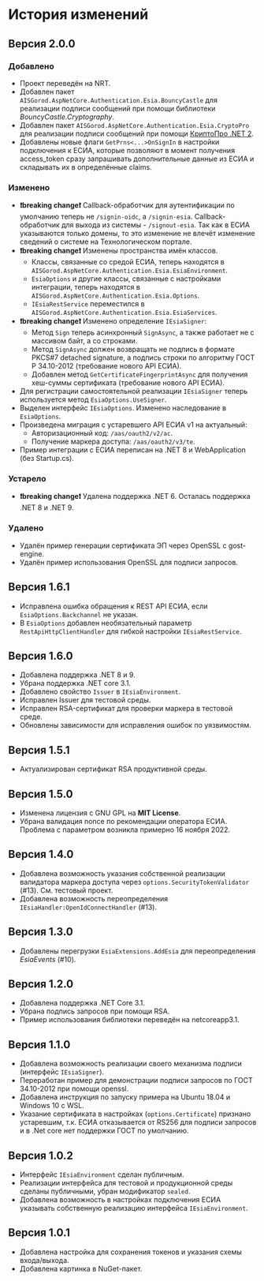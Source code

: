 # История изменений

## Версия 2.0.0

### Добавлено

- Проект переведён на NRT.
- Добавлен пакет `AISGorod.AspNetCore.Authentication.Esia.BouncyCastle` для реализации подписи сообщений при помощи библиотеки _BouncyCastle.Cryptography_.
- Добавлен пакет `AISGorod.AspNetCore.Authentication.Esia.CryptoPro` для реализации подписи сообщений при помощи [КриптоПро .NET 2](https://github.com/cryptopro/libcore).
- Добавлены новые флаги `GetPrns<...>OnSignIn` в настройки подключения к ЕСИА, которые позволяют в момент получения access_token сразу запрашивать дополнительные данные из ЕСИА и складывать их в определённые claims.

### Изменено

- **❗breaking change❗** Callback-обработчик для аутентификации по умолчанию теперь не `/signin-oidc`, а `/signin-esia`.
  Callback-обработчик для выхода из системы - `/signout-esia`.
  Так как в ЕСИА указываются только домены, то это изменение не влечёт изменение сведений о системе на Технологическом портале.
- **❗breaking change❗** Изменены пространства имён классов.
  - Классы, связанные со средой ЕСИА, теперь находятся в `AISGorod.AspNetCore.Authentication.Esia.EsiaEnvironment`.
  - `EsiaOptions` и другие классы, связанные с настройками интеграции, теперь находятся в `AISGorod.AspNetCore.Authentication.Esia.Options`.
  - `IEsiaRestService` переместился в `AISGorod.AspNetCore.Authentication.Esia.EsiaServices`.
- **❗breaking change❗** Изменено определение `IEsiaSigner`:
  - Метод `Sign` теперь асинхронный `SignAsync`, а также работает не с массивом байт, а со строками.
  - Метод `SignAsync` должен возвращать не подпись в формате PKCS#7 detached signature, а подпись строки по алгоритму ГОСТ Р 34.10-2012 (требование нового API ЕСИА).
  - Добавлен метод `GetCertificateFingerprintAsync` для получения хеш-суммы сертификата (требование нового API ЕСИА).
- Для регистрации самостоятельной реализации `IEsiaSigner` теперь используется метод `EsiaOptions.UseSigner`.
- Выделен интерфейс `IEsiaOptions`.
  Изменено наследование в `EsiaOptions`.
- Произведена миграция с устаревшего API ЕСИА v1 на актуальный:
  - Авторизационный код: `/aas/oauth2/v2/ac`.
  - Получение маркера доступа: `/aas/oauth2/v3/te`.
- Пример интеграции с ЕСИА переписан на .NET 8 и WebApplication (без Startup.cs).

### Устарело

- **❗breaking change❗** Удалена поддержка .NET 6.
  Осталась поддержка .NET 8 и .NET 9.

### Удалено

- Удалён пример генерации сертификата ЭП через OpenSSL с gost-engine.
- Удалён пример использования OpenSSL для подписи запросов.

## Версия 1.6.1

- Исправлена ошибка обращения к REST API ЕСИА, если `EsiaOptions.Backchannel` не указан.
- В `EsiaOptions` добавлен необязательный параметр `RestApiHttpClientHandler` для гибкой настройки `IEsiaRestService`.

## Версия 1.6.0

- Добавлена поддержка .NET 8 и 9.
- Убрана поддержка .NET core 3.1.
- Добавлено свойство `Issuer` в `IEsiaEnvironment`.
- Исправлен Issuer для тестовой среды.
- Исправлен RSA-сертификат для проверки маркера в тестовой среде.
- Обновлены зависимости для исправления ошибок по уязвимостям.

## Версия 1.5.1

- Актуализирован сертификат RSA продуктивной среды.

## Версия 1.5.0

- Изменена лицензия с GNU GPL на **MIT License**.
- Убрана валидация nonce по рекомендации оператора ЕСИА. Проблема с параметром возникла примерно 16 ноября 2022.

## Версия 1.4.0

- Добавлена возможность указания собственной реализации валидатора маркера доступа через `options.SecurityTokenValidator` (#13). См. тестовый проект.
- Добавлена возможность переопределения `IEsiaHandler:OpenIdConnectHandler` (#13).

## Версия 1.3.0

- Добавлены перегрузки `EsiaExtensions.AddEsia` для переопределения _EsiaEvents_ (#10).

## Версия 1.2.0

- Добавлена поддержка .NET Core 3.1.
- Убрана подпись запросов при помощи RSA.
- Пример использования библиотеки переведён на netcoreapp3.1.

## Версия 1.1.0

- Добавлена возможность реализации своего механизма подписи (интерфейс `IEsiaSigner`).
- Переработан пример для демонстрации подписи запросов по ГОСТ 34.10-2012 при помощи openssl.
- Добавлена инструкция по запуску примера на Ubuntu 18.04 и Windows 10 с WSL.
- Указание сертификата в настройках (`options.Certificate`) признано устаревшим, т.к. ЕСИА отказывается от RS256 для подписи запросов и в .Net core нет поддержки ГОСТ по умолчанию.

## Версия 1.0.2

- Интерфейс `IEsiaEnvironment` сделан публичным.
- Реализации интерфейса для тестовой и продукционной среды сделаны публичными, убран модификатор `sealed`.
- Добавлена возможность в настройках подключения ЕСИА указывать собственную реализацию интерфейса `IEsiaEnvironment`.

## Версия 1.0.1

- Добавлена настройка для сохранения токенов и указания схемы входа/выхода.
- Добавлена картинка в NuGet-пакет.
